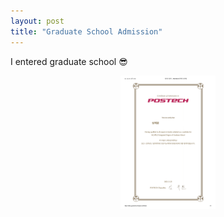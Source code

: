 ```yaml
---
layout: post
title: "Graduate School Admission"
---
```


I entered graduate school 😎

<center> <img src="/experiences/images/admission.png" width="30%" height="30%"> </center>